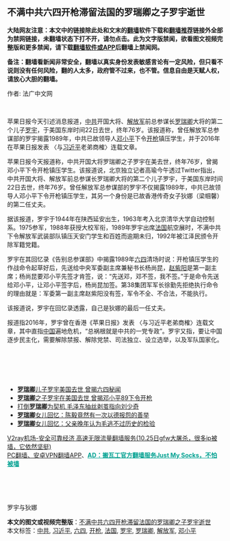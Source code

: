  <h2>不满中共六四开枪滞留法国的罗瑞卿之子罗宇逝世</h2> <p class="notice"><b>大陆网友注意：本文中的链接除此处和文末的<a href="https://github.com/bannedbook/fanqiang" >翻墙</a>软件下载和<a href="https://github.com/killgcd/justmysocks/blob/master/README.md">翻墙推荐</a>链接外全部为禁网链接，未翻墙状态下打不开，请勿点击。此为文字版禁闻，欲看图文视频完整版和更多禁闻，请下载<a href="https://github.com/bannedbook/fanqiang">翻墙软件或APP</a>后翻墙上禁闻网。</p><p>备注：翻墙看新闻非常安全，翻墙以真实身份发表敏感言论有一定风险，但只看不说则没有任何风险，翻的人太多，政府管不过来，也不管。信息自由是天赋人权，请放心大胆的翻墙。</b></p>  <div class="entry"> <p>作者: 法广中文网</p> <p></br></p> <p>苹果日报今天引述消息报道，<a href="https://www.bannedbook.org/bnews/tag/%e4%b8%ad%e5%85%b1/" class="st_tag internal_tag" rel="tag" title="标签 中共 下的日志">中共</a>开国大将、<a href="https://www.bannedbook.org/bnews/tag/%e8%a7%a3%e6%94%be%e5%86%9b/" class="st_tag internal_tag" rel="tag" title="标签 解放军 下的日志">解放军</a>前总参谋长<a href="https://www.bannedbook.org/bnews/tag/%e7%bd%97%e7%91%9e%e5%8d%bf/" class="st_tag internal_tag" rel="tag" title="标签 罗瑞卿 下的日志">罗瑞卿</a>大将的第二个儿子<a href="https://www.bannedbook.org/bnews/tag/%e7%bd%97%e5%ae%87/" class="st_tag internal_tag" rel="tag" title="标签 罗宇 下的日志">罗宇</a>，于美国东岸时间22日去世，终年76岁。该报道称，曾任解放军总参谋部的罗宇揭露1989年，中共已故领导人<a href="https://www.bannedbook.org/bnews/tag/%e9%82%93%e5%b0%8f%e5%b9%b3/" class="st_tag internal_tag" rel="tag" title="标签 邓小平 下的日志">邓小平</a>下令<a href="https://www.bannedbook.org/bnews/tag/%E5%BC%80%E6%9E%AA/" class="st_tag internal_tag" rel="tag" title="标签 开枪 下的日志">开枪</a>镇压学生，并于2016年在苹果日报发表 〈与<a href="https://www.bannedbook.org/bnews/tag/%e4%b9%a0%e8%bf%91%e5%b9%b3/" class="st_tag internal_tag" rel="tag" title="标签 习近平 下的日志">习近平</a>老弟商榷〉连载文章。</p>  <p>苹果日报今天报道称，中共开国大将罗瑞卿之子罗宇在美去世，终年76岁，曾揭邓小平下令开枪镇压学生。该报道说，北京独立记者高瑜今午透过Twitter指出，中共开国大将、解放军前总参谋长罗瑞卿大将的第二个儿子罗宇，于美国东岸时间22日去世，终年76岁。曾任解放军总参谋部的罗宇不仅揭露1989年，中共已故领导人邓小平下令开枪镇压学生，其另一个身份是已故香港传奇女子狄娜（梁帼馨）的第二任丈夫。</p> <p>据该报道，罗宇于1944年在陕西延安出生，1963年考入北京清华大学自动控制系。1975参军，1988年获授大校军衔，1989年罗宇出席<a href="https://www.bannedbook.org/bnews/tag/%e6%b3%95%e5%9b%bd/" class="st_tag internal_tag" rel="tag" title="标签 法国 下的日志">法国</a>航空展时，不满中共下令解放军武装部队镇压天安门学生和百姓而逾期未归，1992年被江泽民颁令开除军籍党籍。</p> <p>罗宇在其回忆录《告别总参谋部》中揭露1989年<span class='wp_keywordlink'><a href="https://www.bannedbook.org/forum2/topic2509.html" title="《中国六四真相》" target="_blank">六四</a></span>清场时说：开枪镇压学生的作战命令起草好后，先送给中央军委副主席兼秘书长杨尚昆，<span class='wp_keywordlink'><a href="https://www.bannedbook.org/forum2/topic93.html" title="《改革历程-赵紫阳回忆录》" target="_blank">赵紫阳</a></span>是第一副主席；杨尚昆要邓小平先签才肯签，说：“先送邓，邓不签，我不签。”于是命令先送给邓小平，让邓小平签字后，杨尚昆加签。第38集团军军长徐勤先拒绝执行命令的理由就是：军委第一副主席赵紫阳没有签，军令不全、不合法，不能执行。</p>  <p>该报道说，罗宇在回忆录透露，自己是狄娜的最后一任丈夫。</p> <p>报道指2016年，罗宇曾在香港《苹果日报》发表 〈与习近平老弟商榷〉连载文章，其中直指<span class='wp_keywordlink_affiliate'><a href="https://www.bannedbook.org/" title="中国" target="_blank">中国</a></span>遍地危机，“总祸根就是中共的一党专政”。罗宇又指，要让中国逐步民主化，需要解除禁报、解除党禁、司法独立、设立选举，以及军队国家化。</p> <p></br></br><br /> </br></p>  <ul class='op-related-articles' title='相关阅读'> <li><a href='https://www.bannedbook.org/bnews/headline/20201026/1420195.html' target='_blank'><b>罗瑞卿</b>儿子罗宇美国去世 曾揭六四秘闻</a></li> <li><a href='https://www.bannedbook.org/bnews/headline/20201025/1420115.html' target='_blank'><b>罗瑞卿</b>之子罗宇在美国去世 曾揭邓小平89下令开枪</a></li> <li><a href='https://www.bannedbook.org/bnews/topimagenews/20200302/1286816.html' target='_blank'>打倒<b>罗瑞卿</b>为契机 毛泽东抽丝剥茧指向刘少奇</a></li> <li><a href='https://www.bannedbook.org/bnews/lifebaike/20200224/1282561.html' target='_blank'><b>罗瑞卿</b>女儿回忆：陈毅竟然有一次以德报怨的善举</a></li> <li><a href='https://www.bannedbook.org/bnews/lifebaike/20200217/1278443.html' target='_blank'><b>罗瑞卿</b>女儿回忆：父亲晚年认为毛逃不过历史的检验</a></li> </ul> <p class="texttj"> <a href="https://www.bannedbook.org/forum23/topic22702.html" target="_blank">V2ray机场-安全可靠经济 高速无限流量翻墙服务(10.25日gfw大屠杀，很多ip被墙，它依然坚挺)</a><br/> <a href="https://github.com/bannedbook/fanqiang/wiki/%E7%A6%81%E9%97%BB%E7%BD%91%E5%AE%89%E5%8D%93%E7%BF%BB%E5%A2%99%E6%96%B0%E9%97%BBAPP" target="_blank">PC翻墙、安卓VPN翻墙APP</a>、<span onclick="window.open('https://github.com/killgcd/justmysocks/blob/master/README.md')" style="font-weight:bold;color:#00A191;cursor:pointer;text-decoration:underline;outline:none">AD：搬瓦工官方翻墙服务Just My Socks，不怕被墙</span></p><p></br></br><br /> </br>罗宇与狄娜</p><a name='sharetosocial'></a>       <div><b>本文的图文或视频完整版</b>：<a href='https://www.bannedbook.org/bnews/cbnews/20201026/1420593.html'>不满中共六四开枪滞留法国的罗瑞卿之子罗宇逝世</a></div>  </div><!--END ENTRY--> <div class="postfooter"> <div>本文标签：<a href="https://www.bannedbook.org/bnews/tag/%e4%b8%ad%e5%85%b1/" rel="tag">中共</a>, <a href="https://www.bannedbook.org/bnews/tag/%e4%b9%a0%e8%bf%91%e5%b9%b3/" rel="tag">习近平</a>, <a href="https://www.bannedbook.org/bnews/tag/%e5%85%ad%e5%9b%9b/" rel="tag">六四</a>, <a href="https://www.bannedbook.org/bnews/tag/%E5%BC%80%E6%9E%AA/" rel="tag">开枪</a>, <a href="https://www.bannedbook.org/bnews/tag/%e6%b3%95%e5%9b%bd/" rel="tag">法国</a>, <a href="https://www.bannedbook.org/bnews/tag/%e7%bd%97%e5%ae%87/" rel="tag">罗宇</a>, <a href="https://www.bannedbook.org/bnews/tag/%e7%bd%97%e7%91%9e%e5%8d%bf/" rel="tag">罗瑞卿</a>, <a href="https://www.bannedbook.org/bnews/tag/%e8%a7%a3%e6%94%be%e5%86%9b/" rel="tag">解放军</a>, <a href="https://www.bannedbook.org/bnews/tag/%e9%82%93%e5%b0%8f%e5%b9%b3/" rel="tag">邓小平</a></div>  </div><!--END POSTFOOTER--> 